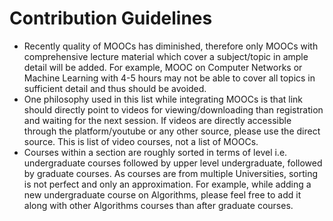 # Contribution Guidelines

- Recently quality of MOOCs has diminished, therefore only MOOCs with comprehensive lecture material which cover a subject/topic in ample detail will be added. For example, MOOC on Computer Networks or Machine Learning with 4-5 hours may not be able to cover all topics in sufficient detail and thus should be avoided.
- One philosophy used in this list while integrating MOOCs is that link should directly point to videos for viewing/downloading than registration and waiting for the next session. If videos are directly accessible through the platform/youtube or any other source, please use the direct source. This is list of video courses, not a list of MOOCs.
- Courses within a section are roughly sorted in terms of level i.e. undergraduate courses followed by upper level undergraduate, followed by graduate courses. As courses are from multiple Universities, sorting is not perfect and only an approximation. For example, while adding a new undergraduate course on Algorithms, please feel free to add it along with other Algorithms courses than after graduate courses.

